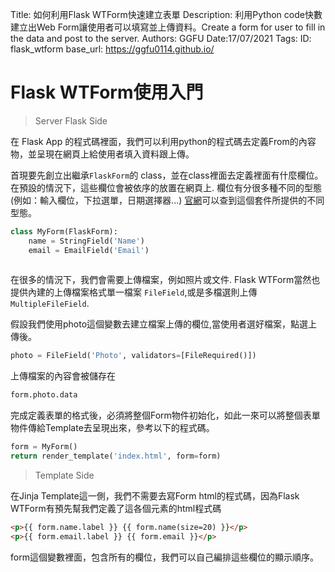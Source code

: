Title: 如何利用Flask WTForm快速建立表單
Description: 利用Python code快數建立出Web Form讓使用者可以填寫並上傳資料。Create a form for user to fill in the data and post to the server.
Authors: GGFU
Date:17/07/2021
Tags: 
ID: flask_wtform
base_url: https://ggfu0114.github.io/

# Flask WTForm使用入門

> Server Flask Side

在 Flask App 的程式碼裡面，我們可以利用python的程式碼去定義From的內容物，並呈現在網頁上給使用者填入資料跟上傳。

首現要先創立出繼承`FlaskForm`的 class，並在class裡面去定義裡面有什麼欄位。
在預設的情況下，這些欄位會被依序的放置在網頁上.
欄位有分很多種不同的型態(例如：輸入欄位，下拉選單，日期選擇器...)
[官網](https://wtforms.readthedocs.io/en/2.3.x/fields/)可以查到這個套件所提供的不同型態。

```py
class MyForm(FlaskForm):
    name = StringField('Name')
    email = EmailField('Email')
    
```

在很多的情況下，我們會需要上傳檔案，例如照片或文件. Flask WTForm當然也提供內建的上傳檔案格式單一檔案 `FileField`,或是多檔選則上傳`MultipleFileField`.

假設我們使用photo這個變數去建立檔案上傳的欄位,當使用者選好檔案，點選上傳後。

```py
photo = FileField('Photo', validators=[FileRequired()])
```

上傳檔案的內容會被儲存在
```py
form.photo.data
```


完成定義表單的格式後，必須將整個Form物件初始化，如此一來可以將整個表單物件傳給Template去呈現出來，參考以下的程式碼。

```py
form = MyForm()
return render_template('index.html', form=form)
```

> Template Side

在Jinja Template這一側，我們不需要去寫Form html的程式碼，因為Flask WTForm有預先幫我們定義了這各個元素的html程式碼

```html
<p>{{ form.name.label }} {{ form.name(size=20) }}</p>
<p>{{ form.email.label }} {{ form.email }}</p>
```

form這個變數裡面，包含所有的欄位，我們可以自己編排這些欄位的顯示順序。
